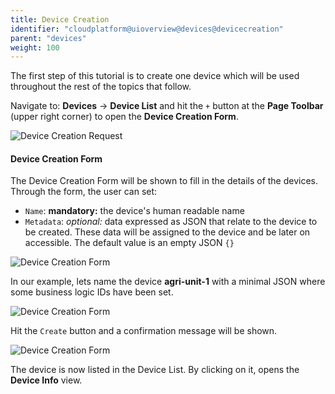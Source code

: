 ```yaml
---
title: Device Creation
identifier: "cloudplatform@uioverview@devices@devicecreation"
parent: "devices"
weight: 100
---
```


The first step of this tutorial is to create one device which will be used throughout the rest of the topics that follow.

Navigate to: **Devices** -> **Device List** and hit the `+` button at the **Page Toolbar** (upper right corner) to open the **Device Creation Form**.

![Device Creation Request](/images/console_tutorial/device_creation.png?width=60pc)

#### Device Creation Form

The Device Creation Form will be shown to fill in the details of the devices. Through the form, the user can set:

- `Name`: **mandatory:** the device's human readable name
- `Metadata`: _optional:_ data expressed as JSON that relate to the device to be created. These data will be assigned to the device and be later on accessible. The default value is an empty JSON `{}`

![Device Creation Form](/images/console_tutorial/device_creation_form.png?width=60pc)

In our example, lets name the device **agri-unit-1** with a minimal JSON where some business logic IDs have been set.

![Device Creation Form](/images/console_tutorial/device_creation_form_filled.png?width=60pc)

Hit the `Create` button and a confirmation message will be shown.

![Device Creation Form](/images/console_tutorial/device_creation_form_completed.png?width=60pc)

The device is now listed in the Device List. By clicking on it, opens the **Device Info** view.
